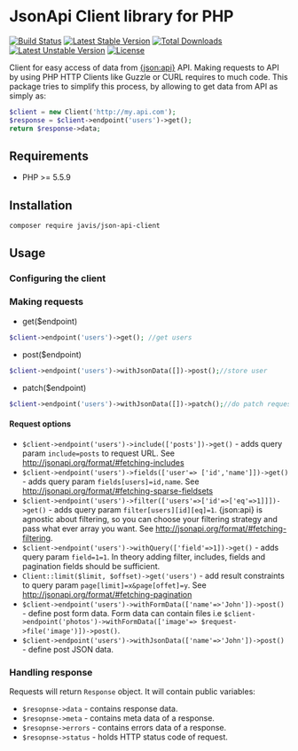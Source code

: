 # JsonApi Client library for PHP

[![Build Status](https://travis-ci.org/javis/json-api-client.svg?branch=master)](https://travis-ci.org/javis/json-api-client)
[![Latest Stable Version](https://poser.pugx.org/javis/json-api-client/v/stable.svg)](https://packagist.org/packages/javis/json-api-client) [![Total Downloads](https://poser.pugx.org/javis/json-api-client/downloads.svg)](https://packagist.org/packages/javis/json-api-client)
[![Latest Unstable Version](https://poser.pugx.org/javis/json-api-client/v/unstable.svg)](https://packagist.org/packages/javis/json-api-client) [![License](https://poser.pugx.org/javis/json-api-client/license.svg)](https://packagist.org/packages/javis/json-api-client)

Client for easy access of data from [{json:api}](http://jsonapi.org/) API.
Making requests to API by using PHP HTTP Clients like Guzzle or CURL requires to much code.
This package tries to simplify this process, by allowing to get data from API as simply as:

```php
$client = new Client('http://my.api.com');
$response = $client->endpoint('users')->get();
return $response->data;
```


## Requirements

* PHP >= 5.5.9

## Installation

    composer require javis/json-api-client

## Usage
### Configuring the client

### Making requests
* get($endpoint)
```php
$client->endpoint('users')->get(); //get users
```
* post($endpoint)
```php
$client->endpoint('users')->withJsonData([])->post();//store user
```
* patch($endpoint)
```php
$client->endpoint('users')->withJsonData([])->patch();//do patch request
```
#### Request options
* `$client->endpoint('users')->include(['posts'])->get()` - adds query param `include=posts` to request URL. See http://jsonapi.org/format/#fetching-includes
* `$client->endpoint('users')->fields(['user'=> ['id','name']])->get()` - adds query param `fields[users]=id,name`. See http://jsonapi.org/format/#fetching-sparse-fieldsets
* `$client->endpoint('users')->filter(['users'=>['id'=>['eq'=>1]]])->get()` - adds query param `filter[users][id][eq]=1`. {json:api} is agnostic about filtering, so you can choose your filtering strategy and pass what ever array you want. See http://jsonapi.org/format/#fetching-filtering.
* `$client->endpoint('users')->withQuery(['field'=>1])->get()` - adds query param `field=1=1`. In theory adding filter, includes, fields and pagination fields should be sufficient.
* `Client::limit($limit, $offset)->get('users')` - add result constraints to query param `page[limit]=x&page[offet]=y`. See http://jsonapi.org/format/#fetching-pagination
* `$client->endpoint('users')->withFormData(['name'=>'John'])->post()` - define post form data. Form data can contain files i.e `$client->endpoint('photos')->withFormData(['image'=> $request->file('image')])->post()`.
* `$client->endpoint('users')->withJsonData(['name'=>'John'])->post()` - define post JSON data.

### Handling response
Requests will return `Response` object. It will contain public variables:
* `$resopnse->data` - contains response data.
* `$resopnse->meta` - contains meta data of a response.
* `$resopnse->errors` - contains errors data of a response.
* `$resopnse->status` - holds HTTP status code of request.
